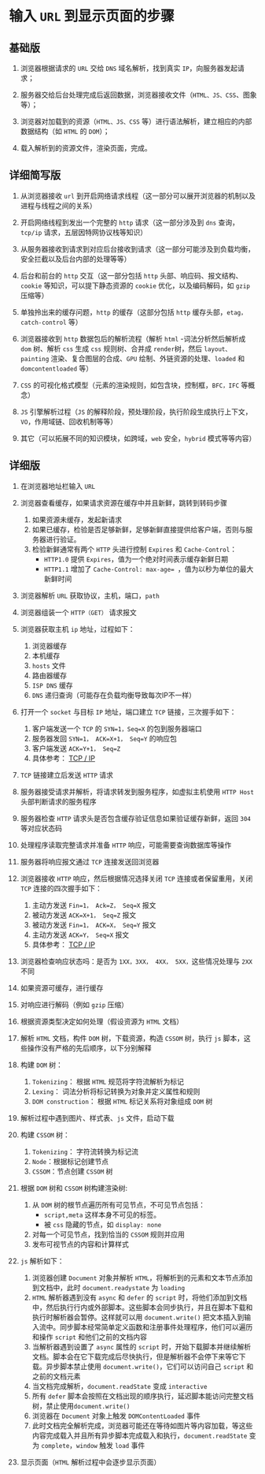 # 输入 `URL` 到显示页面的步骤

## 基础版

1. 浏览器根据请求的 `URL` 交给 `DNS` 域名解析，找到真实 `IP`，向服务器发起请求；

2. 服务器交给后台处理完成后返回数据，浏览器接收文件（`HTML、JS、CSS`、图象等）；

3. 浏览器对加载到的资源（`HTML、JS、CSS` 等）进行语法解析，建立相应的内部数据结构（如 `HTML` 的 `DOM`）；

4. 载入解析到的资源文件，渲染页面，完成。

## 详细简写版

1. 从浏览器接收 `url` 到开启网络请求线程（这一部分可以展开浏览器的机制以及进程与线程之间的关系）

2. 开启网络线程到发出一个完整的 `http` 请求（这一部分涉及到 `dns` 查询，`tcp/ip` 请求，五层因特网协议栈等知识）

3. 从服务器接收到请求到对应后台接收到请求（这一部分可能涉及到负载均衡，安全拦截以及后台内部的处理等等）

4. 后台和前台的 `http` 交互（这一部分包括 `http` 头部、响应码、报文结构、`cookie` 等知识，可以提下静态资源的 `cookie` 优化，以及编码解码，如 `gzip` 压缩等）

5. 单独拎出来的缓存问题，`http` 的缓存（这部分包括 `http` 缓存头部，`etag，catch-control` 等）

6. 浏览器接收到 `http` 数据包后的解析流程（解析 `html` -词法分析然后解析成 `dom` 树、解析 `css` 生成 `css` 规则树、合并成 `render`树，然后 `layout、painting` 渲染、复合图层的合成、`GPU` 绘制、外链资源的处理、`loaded` 和 `domcontentloaded` 等）

7. `CSS` 的可视化格式模型（元素的渲染规则，如包含块，控制框，`BFC，IFC` 等概念）

8. `JS` 引擎解析过程（`JS` 的解释阶段，预处理阶段，执行阶段生成执行上下文，`VO`，作用域链、回收机制等等）

9. 其它（可以拓展不同的知识模块，如跨域，`web` 安全，`hybrid` 模式等等内容）

## 详细版

1. 在浏览器地址栏输入 `URL`

2. 浏览器查看缓存，如果请求资源在缓存中并且新鲜，跳转到转码步骤

    1. 如果资源未缓存，发起新请求
    2. 如果已缓存，检验是否足够新鲜，足够新鲜直接提供给客户端，否则与服务器进行验证。
    3. 检验新鲜通常有两个 `HTTP` 头进行控制 `Expires` 和 `Cache-Control`：
        - `HTTP1.0` 提供 `Expires`，值为一个绝对时间表示缓存新鲜日期
        - `HTTP1.1` 增加了 `Cache-Control: max-age= `，值为以秒为单位的最大新鲜时间

3. 浏览器解析 `URL` 获取协议，主机，端口，`path`

4. 浏览器组装一个 `HTTP（GET）` 请求报文

5. 浏览器获取主机 `ip` 地址，过程如下：

    1. 浏览器缓存
    2. 本机缓存
    3. `hosts` 文件
    4. 路由器缓存
    5. `ISP DNS` 缓存
    6. `DNS` 递归查询（可能存在负载均衡导致每次IP不一样）

6. 打开一个 `socket` 与目标 `IP` 地址，端口建立 `TCP` 链接，三次握手如下：
    
    1. 客户端发送一个 `TCP` 的 `SYN=1，Seq=X` 的包到服务器端口
    2. 服务器发回 `SYN=1， ACK=X+1， Seq=Y` 的响应包
    3. 客户端发送 `ACK=Y+1， Seq=Z`
    4. 具体参考： [TCP / IP](../network/tcpip.md)

7. `TCP` 链接建立后发送 `HTTP` 请求

8. 服务器接受请求并解析，将请求转发到服务程序，如虚拟主机使用 `HTTP Host` 头部判断请求的服务程序

9. 服务器检查 `HTTP` 请求头是否包含缓存验证信息如果验证缓存新鲜，返回 `304` 等对应状态码

10. 处理程序读取完整请求并准备 `HTTP` 响应，可能需要查询数据库等操作

11. 服务器将响应报文通过 `TCP` 连接发送回浏览器

12. 浏览器接收 `HTTP` 响应，然后根据情况选择关闭 `TCP` 连接或者保留重用，关闭 `TCP` 连接的四次握手如下：

    1. 主动方发送 `Fin=1， Ack=Z， Seq=X` 报文
    2. 被动方发送 `ACK=X+1， Seq=Z` 报文
    3. 被动方发送 `Fin=1， ACK=X， Seq=Y` 报文
    4. 主动方发送 `ACK=Y， Seq=X` 报文
    5. 具体参考： [TCP / IP](../network/tcpip.md)

13. 浏览器检查响应状态吗：是否为 `1XX，3XX， 4XX， 5XX，`这些情况处理与 `2XX` 不同

14. 如果资源可缓存，进行缓存

15. 对响应进行解码（例如 `gzip` 压缩）

16. 根据资源类型决定如何处理（假设资源为 `HTML` 文档）

17. 解析 `HTML` 文档，构件 `DOM` 树，下载资源，构造 `CSSOM` 树，执行 `js` 脚本，这些操作没有严格的先后顺序，以下分别解释

18. 构建 `DOM` 树：

    1. `Tokenizing`： 根据 `HTML` 规范将字符流解析为标记
    2. `Lexing`： 词法分析将标记转换为对象并定义属性和规则
    3. `DOM construction`： 根据 `HTML` 标记关系将对象组成 `DOM` 树

19. 解析过程中遇到图片、样式表、`js` 文件，启动下载

20. 构建 `CSSOM` 树：

    1. `Tokenizing`： 字符流转换为标记流
    2. `Node`：根据标记创建节点
    3. `CSSOM`：节点创建 `CSSOM` 树

21. 根据 `DOM` 树和 `CSSOM` 树构建渲染树:

    1. 从 `DOM` 树的根节点遍历所有可见节点，不可见节点包括：
        - `script,meta` 这样本身不可见的标签。
        - 被 `css` 隐藏的节点，如 `display: none`
    2. 对每一个可见节点，找到恰当的 `CSSOM` 规则并应用
    3. 发布可视节点的内容和计算样式

22. `js` 解析如下：
    1. 浏览器创建 `Document` 对象并解析 `HTML`，将解析到的元素和文本节点添加到文档中，此时 `document.readystate` 为 `loading`
    2. `HTML` 解析器遇到没有 `async` 和 `defer` 的 `script` 时，将他们添加到文档中，然后执行行内或外部脚本。这些脚本会同步执行，并且在脚本下载和执行时解析器会暂停。这样就可以用 `document.write()` 把文本插入到输入流中。同步脚本经常简单定义函数和注册事件处理程序，他们可以遍历和操作 `script` 和他们之前的文档内容
    3. 当解析器遇到设置了 `async` 属性的 `script` 时，开始下载脚本并继续解析文档。脚本会在它下载完成后尽快执行，但是解析器不会停下来等它下载。异步脚本禁止使用 `document.write()`，它们可以访问自己 `script` 和之前的文档元素
    4. 当文档完成解析，`document.readState` 变成 `interactive`
    5. 所有 `defer` 脚本会按照在文档出现的顺序执行，延迟脚本能访问完整文档树，禁止使用`document.write()`
    6. 浏览器在 `Document` 对象上触发 `DOMContentLoaded` 事件
    7. 此时文档完全解析完成，浏览器可能还在等待如图片等内容加载，等这些内容完成载入并且所有异步脚本完成载入和执行，`document.readState` 变为 `complete`，`window` 触发 `load` 事件

23. 显示页面（`HTML` 解析过程中会逐步显示页面）